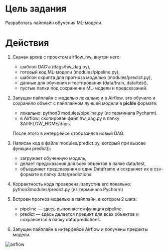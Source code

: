 # Цель задания

Разработать пайплайн обучения ML-модели.

# Действия

1. Скачан архив с проектом airflow_hw, внутри него:
    - шаблон DAG’а (dags/hw_dag.py),
    - готовый код ML-модели (modules/pipeline.py),
    - шаблон скрипта для прогноза моделью (modules/predict.py),
    - данные для обучения и тестирования (data/train, data/test),
    - пустые папки под сохранение ML-модели и предсказаний.

2. Запущен пайплайн с моделью локально и в Airflow, это обучило и сохранило объект с пайплайном лучшей модели в **pickle** формате:
    - локально: python3 modules/pipeline.py (из терминала Pycharm).
    - в Airflow: скопирован файл hw_dag.py в папку $AIRFLOW_HOME/dags.

     После этого в интерфейсе отобразился новый DAG.

3. Написан код в файле modules/predict.py, который при вызове функции predict():
    - загружает обученную модель,
    - делает предсказания для всех объектов в папке data/test,
    - объединяет предсказания в один Dataframe и сохраняет их в csv-формате в папку data/predictions.

4. Корректность кода проверена, запустив его локально: python3modules/predict.py (из терминала Pycharm)

5. Встроен прогноз моделью в пайплайн, в котором 2 шага:
    - pipeline — здесь выполняется функция pipeline,
    - predict — здесь делается предикт для всех объектов и сохраняется в папку data/predictions. 

6. Запущен пайплайн в интерфейсе Airflow и получены предикты модели.

![airflow](https://github.com/user-attachments/assets/f3edb8cf-671b-4287-aeaf-add4ffb46406)
